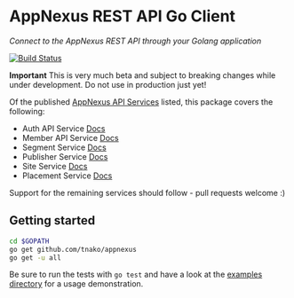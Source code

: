 AppNexus REST API Go Client
===========================
*Connect to the AppNexus REST API through your Golang application*

[![Build Status](https://travis-ci.org/tnako/appnexus.svg?branch=master)](https://travis-ci.org/tnako/appnexus)

**Important** This is very much beta and subject to breaking changes while under development. Do not use in production just yet!

Of the published [AppNexus API Services](https://wiki.appnexus.com/display/adnexusdocumentation/API+Services) listed, this package covers the following:

* Auth API Service [Docs](https://wiki.appnexus.com/display/adnexusdocumentation/Auth+API+Service)
* Member API Service [Docs](https://wiki.appnexus.com/display/adnexusdocumentation/Member+Service)
* Segment Service [Docs](https://wiki.appnexus.com/display/adnexusdocumentation/Segment+Service)
* Publisher Service [Docs](https://wiki.appnexus.com/display/api/Publisher+Service)
* Site Service [Docs](https://wiki.appnexus.com/display/api/Site+Service)
* Placement Service [Docs](https://wiki.appnexus.com/display/api/Placement+Service)

Support for the remaining services should follow - pull requests welcome :)

Getting started
--------------
```Bash
cd $GOPATH
go get github.com/tnako/appnexus
go get -u all
```

Be sure to run the tests with `go test` and have a look at the [examples directory](./examples/) for a usage demonstration.
